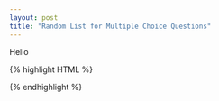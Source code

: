 ```yaml
---
layout: post
title: "Random List for Multiple Choice Questions"
---
```


Hello

{% highlight HTML %}
<script type="text/javascript">
      function rand(arr){
        var len = arr.length;
        var r = new Array(len+1);
        for (i = 1; i < len+1; i++){
          r[i] = parseInt(Math.random() * 1000)
        }

        var o = new Array(len+1);
        o = r.slice();

        for (x = 1; x < len+1; x++){
          for (y = x+1; y < len+1; y++){
            if (r[x] > r[y]){
              r[0] = r[x];
              r[x] = r[y];
              r[y] = r[0];
            }  
          }
        }
        var result = new Array(len);
        for (j=1; j<len+1; j++){
          result[j-1] = arr[r.indexOf(o[j],1)-1];
        }
        return result;
      }
</script>
{% endhighlight %}
